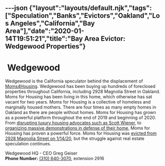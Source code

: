 ---json
{"layout":"layouts/default.njk","tags":["Speculation","Banks","Evictors","Oakland","Los Angeles","California","Bay Area"],"date":"2020-01-14T19:51:21","title":"Bay Area Evictor: Wedgewood Properties"}
---

 Wedgewood
==========

Wedgewood is the California speculator behind the displacement of [Moms4Housing](https://moms4housing.org/). Wedgewood has been buying up hundreds of foreclosed properties throughout California, including 2928 Magnolia Street in Oakland. Moms for Housing has been living in this home, which otherwise has sat vacant for two years. Moms for Housing is a collective of homeless and marginally housed mothers. There are four times as many empty homes in Oakland as there are people without homes. Moms for Housing has grown as a powerful platform throughout the end of 2019 and beginning of 2020. From [disrupting luxury housing advocates such as Scott Wiener](https://www.mercurynews.com/2020/01/07/moms-4-housing-takes-over-press-conference-announcing-new-housing-bill/?fbclid=IwAR2v0XMIllOyFbjg9yT2FjEYxi892siN7nN2boMKMaeUiBdCSWtmfo-AUMA), to [organizing massive demonstrations in defense of their home](https://www.democracynow.org/2020/1/14/oakland_california_moms_4_housing), Moms for Housing has proven a powerful force. Moms for Housing was [evicted from 2928 Magnolia Street on 1/14/20](https://www.sfchronicle.com/crime/article/Homeless-mothers-evicted-from-Oakland-home-in-14973659.php), but the struggle against real estate speculation continues.

Wedgewood HQ - CEO Greg Geiser  
**Phone Number:** [(310) 640-3070](tel:13106403070), extension 2916
